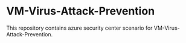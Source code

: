 # VM-Virus-Attack-Prevention
This repository contains azure security center scenario for VM-Virus-Attack-Prevention.
